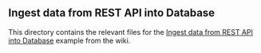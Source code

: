 ## Ingest data from REST API into Database
This directory contains the relevant files for the [Ingest data from REST API into Database](https://github.com/vmware/versatile-data-kit/wiki/Ingesting-data-from-REST-API-into-Database)
example from the wiki.
